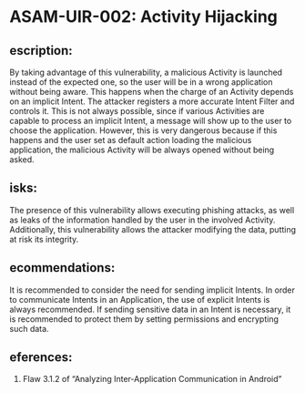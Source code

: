 
# ASAM-UIR-002: Activity Hijacking

## escription:
By taking advantage of this vulnerability,  a malicious Activity is launched instead of the expected one, so the user will be in a wrong application without being aware. This happens when the charge of an Activity depends on an implicit Intent. The attacker registers a more accurate Intent Filter and controls it. This is not always possible, since if various Activities are capable to process an implicit Intent, a message will show up to the user to choose the application. However, this is very dangerous because if this happens and the user set as default action loading the malicious application, the malicious Activity will be always opened without being asked.

## isks:
The presence of this vulnerability allows executing phishing attacks, as well as leaks of the information handled by the user in the involved Activity. Additionally, this vulnerability allows the attacker modifying the data, putting at risk its integrity.

## ecommendations:
It is recommended to consider the need for sending implicit Intents. In order to communicate Intents in an Application, the use of explicit Intents is always recommended. If sending sensitive data in an Intent is necessary, it is recommended to protect them by setting permissions and encrypting such data.

## eferences:
1. Flaw 3.1.2 of “Analyzing Inter-Application Communication in Android”

